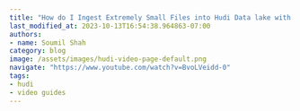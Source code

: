 ```yaml
---
title: "How do I Ingest Extremely Small Files into Hudi Data lake with Glue Incremental data processing"
last_modified_at: 2023-10-13T16:54:38.964863-07:00
authors:
- name: Soumil Shah
category: blog
image: /assets/images/hudi-video-page-default.png
navigate: "https://www.youtube.com/watch?v=BvoLVeidd-0"
tags:
- hudi
- video guides
---
```

